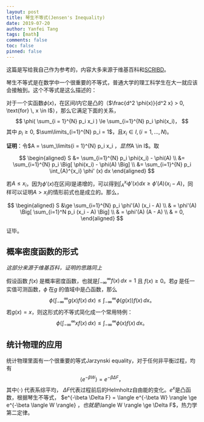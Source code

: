 ```yaml
---
layout: post
title: 琴生不等式(Jensen's Inequality)
date: 2019-07-20
author: Yanfei Tang
tags: [math]
comments: false
toc: false
pinned: false
---
```




这篇是写给我自己作为参考的，内容大多来源于维基百科和[SCRIBD](https://www.scribd.com/document/105657184/A-Proof-of-Jensen-s-Inequality)。

<!-- more -->

琴生不等式是在数学中一个很重要的不等式，普通大学的理工科学生在大一就应该会接触到。这个不等式是这么描述的：

对于一个实函数$\phi(x)$，在区间$I$内它是凸的（$\frac{d^2 \phi(x)}{d^2 x} > 0, \text{for} \, x \in I$），那么它满足下面的关系，
$$
\phi( \sum_{i = 1}^{N} p_i x_i ) \le \sum_{i=1}^{N} p_i \phi(x_i)，
$$
其中 $p_i \ge 0$, $\sum\limits_{i=1}^{N} p_i = 1$，且$x_i \in I, (i = 1, …, N)$。

**证明**：令$A =  \sum_\limits{i = 1}^{N} p_i x_i $，显然$A \in I$。取


$$
\begin{aligned}
S &= \sum_{i=1}^{N} p_i \phi(x_i) - \phi(A) \\
  &= \sum_{i=1}^{N} p_i \Big[  \phi(x_i) - \phi(A) \Big] \\
  &= \sum_{i=1}^{N} p_i \int_{A}^{x_i} \phi' (x) dx
\end{aligned}
$$


若$A \le x_i$，因为$\phi'(x)$在区间$I$是递增的，可以得到$\int_{A}^{x_i} \phi' (x) dx \ge \phi'(A) (x_i - A)$，同样可以证明$A > x_i$的情形前式也是成立的。那么，


$$
\begin{aligned}
S &\ge \sum_{i=1}^{N} p_i \phi'(A) (x_i - A) \\
	& = \phi'(A) \Big[ \sum_{i=1}^N p_i (x_i - A) \Big] \\
	& = \phi'(A) (A - A) \\
	& = 0,
\end{aligned}
$$


证毕。

## 概率密度函数的形式

*这部分来源于维基百科，证明的思路同上*

假设函数 $f(x)$ 是概率密度函数，也就是$\int_{- \infty}^{\infty} f(x) \, dx = 1$ 且 $f(x) \ge 0$。若$g$ 是任一实值可测函数，$\phi$ 在$g$ 的值域中是凸函数，那么
$$
\phi \Big( \int_{-\infty}^{\infty} g(x) f(x) \, dx \Big) 
\le \int_{-\infty}^{\infty} \phi(g(x)) f(x) \, dx 。
$$
若$g(x) = x$，则这形式的不等式简化成一个常用特例：
$$
\phi \Big( \int_{-\infty}^{\infty} x f(x) \, dx \Big) 
\le \int_{-\infty}^{\infty} \phi(x) f(x) \, dx 。
$$

## 统计物理的应用

统计物理里面有一个很重要的等式Jarzynski equality，对于任何非平衡过程，均有
$$
\langle e^{-\beta W} \rangle = e^{-\beta \Delta F}，
$$
其中$\langle \cdot \rangle$ 代表系综平均， $\Delta F$代表过程前后的Helmholtz自由能的变化。$e^{x}$是凸函数，根据琴生不等式， $e^{-\beta \Delta F} = \langle e^{-\beta W} \rangle  \ge e^{-\beta \langle W \rangle} $， 也就是$\langle W \rangle \ge \Delta F$，热力学第二定律。